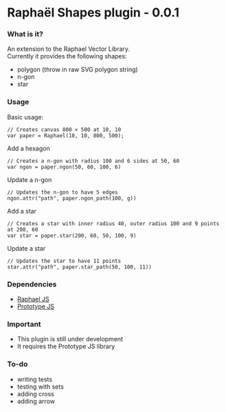 # Raphaël Shapes plugin - 0.0.1

### What is it?
An extension to the Raphael Vector Library.<br/>
Currently it provides the following shapes:<br/>
- polygon (throw in raw SVG polygon string)<br/>
- n-gon<br/>
- star

### Usage

Basic usage:

    // Creates canvas 800 × 500 at 10, 10
    var paper = Raphael(10, 10, 800, 500);

Add a hexagon

    // Creates a n-gon with radius 100 and 6 sides at 50, 60
    var ngon = paper.ngon(50, 60, 100, 6)

Update a n-gon

    // Updates the n-gon to have 5 edges
    ngon.attr("path", paper.ngon_path(100, g))

Add a star

    // Creates a star with inner radius 40, outer radius 100 and 9 points at 200, 60
    var star = paper.star(200, 60, 50, 100, 9)

Update a star

    // Updates the star to have 11 points
    star.attr("path", paper.star_path(50, 100, 11))

### Dependencies
- [Raphael JS](http://raphaeljs.com/)
- [Prototype JS](http://prototypejs.org/)

### Important
- This plugin is still under development
- It requires the Prototype JS library

### To-do
- writing tests
- testing with sets
- adding cross
- adding arrow